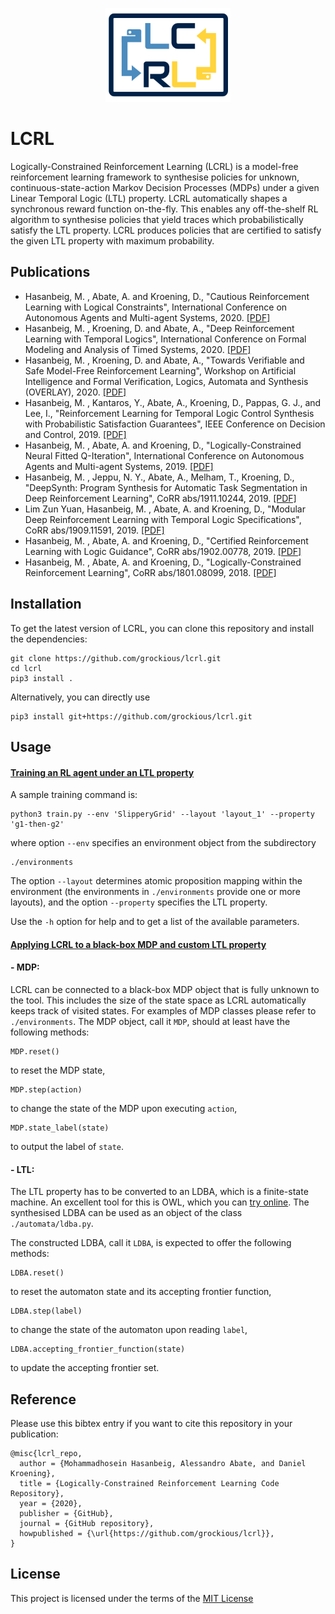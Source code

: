 <p align="center">
    <img width="200" src="assets/lcrl.png">
</p>

# LCRL
Logically-Constrained Reinforcement Learning (LCRL) is a model-free reinforcement learning framework to synthesise 
policies for unknown, continuous-state-action Markov Decision Processes (MDPs) under a given Linear Temporal Logic
(LTL) property. LCRL automatically shapes a synchronous reward function on-the-fly. This enables any
off-the-shelf RL algorithm to synthesise policies that yield traces which probabilistically satisfy the LTL property. LCRL produces policies that are certified to satisfy the given LTL property with maximum probability.

## Publications
* Hasanbeig, M. , Abate, A. and Kroening, D., "Cautious Reinforcement Learning with Logical Constraints", International Conference on Autonomous Agents and Multi-agent Systems, 2020. [[PDF]](http://ifaamas.org/Proceedings/aamas2020/pdfs/p483.pdf)
* Hasanbeig, M. , Kroening, D. and Abate, A., "Deep Reinforcement Learning with Temporal Logics", International Conference on Formal Modeling and Analysis of Timed Systems, 2020. [[PDF]](https://link.springer.com/content/pdf/10.1007%2F978-3-030-57628-8_1.pdf)
* Hasanbeig, M. , Kroening, D. and Abate, A., "Towards Verifiable and Safe Model-Free Reinforcement Learning", Workshop on Artificial Intelligence and Formal Verification, Logics, Automata and Synthesis (OVERLAY), 2020. [[PDF]](http://ceur-ws.org/Vol-2509/invited.pdf)
* Hasanbeig, M. , Kantaros, Y., Abate, A., Kroening, D., Pappas, G. J., and Lee, I., "Reinforcement Learning for Temporal Logic Control Synthesis with Probabilistic Satisfaction Guarantees", IEEE Conference on Decision and Control, 2019. [[PDF]](https://arxiv.org/pdf/1909.05304.pdf)
* Hasanbeig, M. , Abate, A. and Kroening, D., "Logically-Constrained Neural Fitted Q-Iteration", International Conference on Autonomous Agents and Multi-agent Systems, 2019. [[PDF]](https://arxiv.org/pdf/1809.07823.pdf)
* Hasanbeig, M. , Jeppu, N. Y., Abate, A., Melham, T., Kroening, D., "DeepSynth: Program Synthesis for Automatic Task Segmentation in Deep Reinforcement Learning", CoRR abs/1911.10244, 2019. [[PDF]](https://arxiv.org/pdf/1911.10244.pdf)
* Lim Zun Yuan, Hasanbeig, M. , Abate, A. and Kroening, D., "Modular Deep Reinforcement Learning with Temporal Logic Specifications", CoRR abs/1909.11591, 2019. [[PDF]](https://arxiv.org/pdf/1909.11591.pdf)
* Hasanbeig, M. , Abate, A. and Kroening, D., "Certified Reinforcement Learning with Logic Guidance", CoRR abs/1902.00778, 2019. [[PDF]](https://arxiv.org/pdf/1902.00778.pdf)
* Hasanbeig, M. , Abate, A. and Kroening, D., "Logically-Constrained Reinforcement Learning", CoRR abs/1801.08099, 2018. [[PDF]](https://arxiv.org/pdf/1801.08099.pdf)

## Installation
To get the latest version of LCRL, you can clone this repository and install the dependencies:
```
git clone https://github.com/grockious/lcrl.git
cd lcrl
pip3 install .
```

Alternatively, you can directly use 
```
pip3 install git+https://github.com/grockious/lcrl.git
```

## Usage
#### <ins>Training an RL agent under an LTL property</ins>
A sample training command is:
```
python3 train.py --env 'SlipperyGrid' --layout 'layout_1' --property 'g1-then-g2' 
```
where option `--env` specifies an environment object from the subdirectory
```
./environments
```
The option `--layout` determines atomic proposition mapping within the environment
(the environments in `./environments` provide one or more layouts), 
and the option `--property` specifies the LTL property. 

Use the `-h` option for help and to get a list of the available parameters.
#### <ins>Applying LCRL to a black-box MDP and custom LTL property</ins>
#### - MDP:
LCRL can be connected to a black-box MDP object that is fully unknown to
the tool. This includes the size of the state space as LCRL automatically keeps track of visited states. For examples of MDP classes
please refer to `./environments`. The MDP object, call it `MDP`, should at 
least have the following methods:
```
MDP.reset()
``` 
to reset the MDP state,
```
MDP.step(action)
``` 
to change the state of the MDP upon executing `action`,
```
MDP.state_label(state)
``` 
to output the label of `state`.

#### - LTL:
The LTL property has to be converted to an LDBA, which is a finite-state machine. 
An excellent tool for this is OWL, which you can [try online](https://owl.model.in.tum.de/try/).
The synthesised LDBA can be used as an object of the class `./automata/ldba.py`.  

The constructed LDBA, call it `LDBA`, is expected to offer the following methods:
```
LDBA.reset()
``` 
to reset the automaton state and its accepting frontier function,
```
LDBA.step(label)
``` 
to change the state of the automaton upon reading `label`,
```
LDBA.accepting_frontier_function(state)
``` 
to update the accepting frontier set.

## Reference
Please use this bibtex entry if you want to cite this repository in your publication:

```
@misc{lcrl_repo,
  author = {Mohammadhosein Hasanbeig, Alessandro Abate, and Daniel Kroening},
  title = {Logically-Constrained Reinforcement Learning Code Repository},
  year = {2020},
  publisher = {GitHub},
  journal = {GitHub repository},
  howpublished = {\url{https://github.com/grockious/lcrl}},
}
```

## License
This project is licensed under the terms of the [MIT License](/LICENSE)
